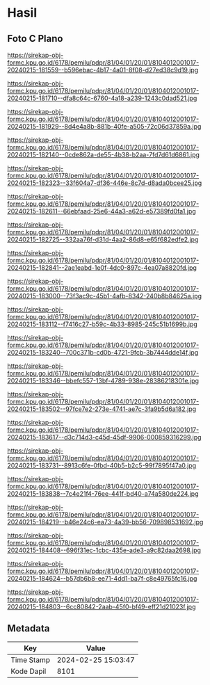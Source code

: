 # Hasil

## Foto C Plano

https://sirekap-obj-formc.kpu.go.id/6178/pemilu/pdpr/81/04/01/20/01/8104012001017-20240215-181559--b596ebac-4b17-4a01-8f08-d27ed38c9d19.jpg

https://sirekap-obj-formc.kpu.go.id/6178/pemilu/pdpr/81/04/01/20/01/8104012001017-20240215-181710--dfa8c64c-6760-4a18-a239-1243c0dad521.jpg

https://sirekap-obj-formc.kpu.go.id/6178/pemilu/pdpr/81/04/01/20/01/8104012001017-20240215-181929--8d4e4a8b-881b-40fe-a505-72c06d37859a.jpg

https://sirekap-obj-formc.kpu.go.id/6178/pemilu/pdpr/81/04/01/20/01/8104012001017-20240215-182140--0cde862a-de55-4b38-b2aa-7fd7d61d6861.jpg

https://sirekap-obj-formc.kpu.go.id/6178/pemilu/pdpr/81/04/01/20/01/8104012001017-20240215-182323--33f604a7-df36-446e-8c7d-d8ada0bcee25.jpg

https://sirekap-obj-formc.kpu.go.id/6178/pemilu/pdpr/81/04/01/20/01/8104012001017-20240215-182611--66ebfaad-25e6-44a3-a62d-e57389fd0fa1.jpg

https://sirekap-obj-formc.kpu.go.id/6178/pemilu/pdpr/81/04/01/20/01/8104012001017-20240215-182725--332aa76f-d31d-4aa2-86d8-e65f682edfe2.jpg

https://sirekap-obj-formc.kpu.go.id/6178/pemilu/pdpr/81/04/01/20/01/8104012001017-20240215-182841--2ae1eabd-1e0f-4dc0-897c-4ea07a8820fd.jpg

https://sirekap-obj-formc.kpu.go.id/6178/pemilu/pdpr/81/04/01/20/01/8104012001017-20240215-183000--73f3ac9c-45b1-4afb-8342-240b8b84625a.jpg

https://sirekap-obj-formc.kpu.go.id/6178/pemilu/pdpr/81/04/01/20/01/8104012001017-20240215-183112--f7416c27-b59c-4b33-8985-245c51b1699b.jpg

https://sirekap-obj-formc.kpu.go.id/6178/pemilu/pdpr/81/04/01/20/01/8104012001017-20240215-183240--700c371b-cd0b-4721-9fcb-3b7444dde14f.jpg

https://sirekap-obj-formc.kpu.go.id/6178/pemilu/pdpr/81/04/01/20/01/8104012001017-20240215-183346--bbefc557-13bf-4789-938e-28386218301e.jpg

https://sirekap-obj-formc.kpu.go.id/6178/pemilu/pdpr/81/04/01/20/01/8104012001017-20240215-183502--97fce7e2-273e-4741-ae7c-3fa9b5d6a182.jpg

https://sirekap-obj-formc.kpu.go.id/6178/pemilu/pdpr/81/04/01/20/01/8104012001017-20240215-183617--d3c714d3-c45d-45df-9906-000859316299.jpg

https://sirekap-obj-formc.kpu.go.id/6178/pemilu/pdpr/81/04/01/20/01/8104012001017-20240215-183731--8913c6fe-0fbd-40b5-b2c5-99f7895f47a0.jpg

https://sirekap-obj-formc.kpu.go.id/6178/pemilu/pdpr/81/04/01/20/01/8104012001017-20240215-183838--7c4e21f4-76ee-441f-bd40-a74a580de224.jpg

https://sirekap-obj-formc.kpu.go.id/6178/pemilu/pdpr/81/04/01/20/01/8104012001017-20240215-184219--b46e24c6-ea73-4a39-bb56-709898531692.jpg

https://sirekap-obj-formc.kpu.go.id/6178/pemilu/pdpr/81/04/01/20/01/8104012001017-20240215-184408--696f31ec-1cbc-435e-ade3-a9c82daa2698.jpg

https://sirekap-obj-formc.kpu.go.id/6178/pemilu/pdpr/81/04/01/20/01/8104012001017-20240215-184624--b57db6b8-ee71-4dd1-ba7f-c8e49765fc16.jpg

https://sirekap-obj-formc.kpu.go.id/6178/pemilu/pdpr/81/04/01/20/01/8104012001017-20240215-184803--6cc80842-2aab-45f0-bf49-eff21d21023f.jpg


## Metadata

| Key        | Value               |
| ---------- | ------------------- |
| Time Stamp | 2024-02-25 15:03:47 |
| Kode Dapil | 8101                |



